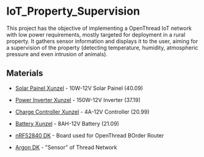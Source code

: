 # IoT_Property_Supervision
This project has the objective of implementing a OpenThread IoT network with low power requirements, mostly targeted for deployment in a rural property. It gathers sensor information and displays it to the user, aiming for a supervision of the property (detecting temperature, humidity, atmospheric pressure and even intrusion of animals).

## Materials

* [Solar Painel Xunzel]() - 10W-12V Solar Painel (40.09)
* [Power Inverter Xunzel]() - 150W-12V Inverter (37.19)
* [Charge Controller Xunzel]() - 4A-12V Controller (20.99)
* [Battery Xunzel]() - 8AH-12V Battery (21.09)

* [nRF52840 DK](https://www.nordicsemi.com/Software-and-tools/Development-Kits/nRF52840-DK) - Board used for OpenThread BOrder Router
* [Argon DK](https://docs.particle.io/argon/) - "Sensor" of Thread Network
